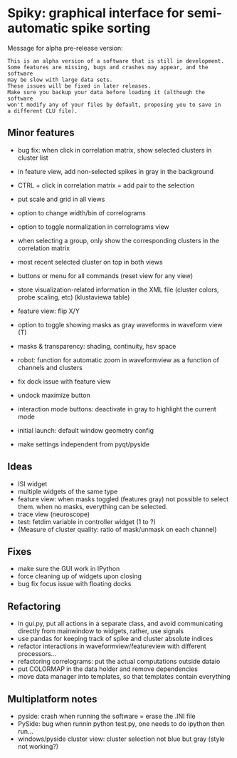 Spiky: graphical interface for semi-automatic spike sorting
===========================================================

Message for alpha pre-release version:

    This is an alpha version of a software that is still in development.
    Some features are missing, bugs and crashes may appear, and the software
    may be slow with large data sets. 
    These issues will be fixed in later releases.
    Make sure you backup your data before loading it (although the software
    won't modify any of your files by default, proposing you to save in 
    a different CLU file).
  
  
Minor features
--------------

  * bug fix: when click in correlation matrix, show selected clusters in
    cluster list
  
  
  * in feature view, add non-selected spikes in gray in the background
  * CTRL + click in correlation matrix = add pair to the selection
  
  * put scale and grid in all views
  * option to change width/bin of correlograms
  * option to toggle normalization in correlograms view
  * when selecting a group, only show the corresponding clusters in the
    correlation matrix
  * most recent selected cluster on top in both views
    
    
  * buttons or menu for all commands (reset view for any view)
  * store visualization-related information in the XML file (cluster colors,
    probe scaling, etc) (klustaviewa table)
  * feature view: flip X/Y
  
  * option to toggle showing masks as gray waveforms in waveform view (T)
  * masks & transparency: shading, continuity, hsv space
  
  * robot: function for automatic zoom in waveformview as a function of
    channels and clusters
  * fix dock issue with feature view
  * undock maximize button
  * interaction mode buttons: deactivate in gray to highlight the current mode

  * initial launch: default window geometry config  
  * make settings independent from pyqt/pyside
  
Ideas
-----
  
  * ISI widget
  * multiple widgets of the same type
  * feature view: when masks toggled (features gray) not possible to select
    them. when no masks, everything can be selected.
  * trace view (neuroscope)
  * test: fetdim variable in controller widget (1 to ?)
  * (Measure of cluster quality: ratio of mask/unmask on each channel)


Fixes
-----

  * make sure the GUI work in IPython
  * force cleaning up of widgets upon closing
  * bug fix focus issue with floating docks
  
  
Refactoring
-----------

  * in gui.py, put all actions in a separate class, and avoid communicating 
    directly from mainwindow to widgets, rather, use signals
  * use pandas for keeping track of spike and cluster absolute indices
  * refactor interactions in waveformview/featureview with different
    processors...
  * refactoring correlograms: put the actual computations outside dataio
  * put COLORMAP in the data holder and remove dependencies 
  * move data manager into templates, so that templates contain everything


Multiplatform notes
-------------------

  * pyside: crash when running the software = erase the .INI file
  * PySide: bug when runnin python test.py, one needs to do ipython then run...
  * windows/pyside cluster view: cluster selection not blue but gray (style not working?)

  
